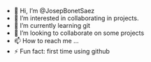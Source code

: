 - 👋 Hi, I’m @JosepBonetSaez
- 👀 I’m interested in collaborating in projects.
- 🌱 I’m currently learning git
- 💞️ I’m looking to collaborate on some projects
- 📫 How to reach me ...
- ⚡ Fun fact: first time using github

<!---
JosepBonetSaez/JosepBonetSaez is a ✨ special ✨ repository because its `README.md` (this file) appears on your GitHub profile.
You can click the Preview link to take a look at your changes.
--->
